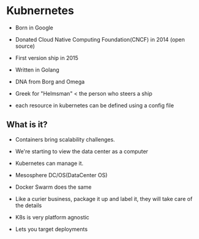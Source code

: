 # Kubnernetes

- Born in Google
- Donated Cloud Native Computing Foundation(CNCF) in 2014 (open source)
- First version ship in 2015
- Written in Golang
- DNA from Borg and Omega
- Greek for "Helmsman" < the person who steers a ship


- each resource in kubernetes can be defined using a config file

## What is it?

- Containers bring scalability challenges.

- We're starting to view the data center as a computer

- Kubernetes can manage it.

- Mesosphere DC/OS(DataCenter OS)
- Docker Swarm does the same

- Like a curier business, package it up and label it, they will take care of the details

- K8s is very platform agnostic

- Lets you target deployments

